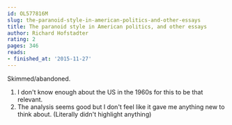 ```yaml
---
id: OL577816M
slug: the-paranoid-style-in-american-politics-and-other-essays
title: The paranoid style in American politics, and other essays
author: Richard Hofstadter
rating: 2
pages: 346
reads:
- finished_at: '2015-11-27'
---
```

Skimmed/abandoned.

1) I don't know enough about the US in the 1960s for this to be that relevant.
2) The analysis seems good but I don't feel like it gave me anything new to think about. (Literally didn't highlight anything)
